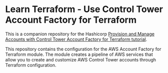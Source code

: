 # Learn Terraform - Use Control Tower Account Factory for Terraform

This is a companion repository for the Hashicorp [Provision and Manage Accounts with
Control Tower Account Factory for Terraform
tutorial](https://developer.hashicorp.com/terraform/tutorials/aws/aws-control-tower-aft).

This repository contains the configuration for the AWS Account Factory for
Terraform module. The module creates a pipeline of AWS services that allow you
to create and customize AWS Control Tower accounts through Terraform
configuration. 

